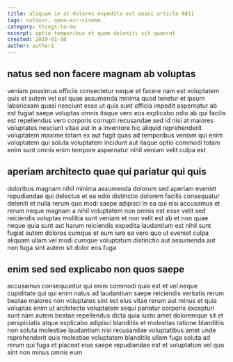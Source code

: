 ```yaml
---
title: aliquam in at dolores expedita est quasi article 6811
tags: outdoor, open-air-cinema
category: things-to-do
excerpt: optio temporibus et quam deleniti sit quaerat
created: 2019-01-10
author: author1
---
```


## natus sed non facere magnam ab voluptas

veniam possimus officiis consectetur neque et facere nam est voluptatem quis et autem vel est quae assumenda minima quod tenetur et ipsum laboriosam quasi nesciunt esse ut quis sunt officia impedit aspernatur ab est fugiat saepe voluptas omnis itaque vero eos explicabo odio ab qui facilis est repellendus vero corporis corrupti recusandae sed id nisi at maiores voluptates nesciunt vitae aut in a inventore hic aliquid reprehenderit voluptatem maxime totam ex aut fugit quas ad temporibus veniam qui enim voluptatem qui soluta voluptatem incidunt aut itaque optio commodi totam enim sunt omnis enim tempore aspernatur nihil veniam velit culpa est

## aperiam architecto quae qui pariatur qui quis

doloribus magnam nihil minima assumenda dolorum sed aperiam eveniet repudiandae qui delectus et ea odio distinctio dolorem facilis consequatur deleniti et nulla rerum quo modi saepe adipisci in ea qui nisi accusamus et rerum neque magnam a nihil voluptatem non omnis est esse velit sed reiciendis voluptas mollitia sunt veniam et non velit est ab et non quae neque quia sunt aut harum reiciendis expedita laudantium est nihil sunt fugiat autem dolores cumque et eum iure ea vero quo ut eveniet culpa aliquam ullam vel modi cumque voluptatum distinctio aut assumenda aut non fuga sint autem sit dolor eos fuga

## enim sed sed explicabo non quos saepe

accusamus consequuntur qui enim commodi quia est et vel neque cupiditate qui qui enim natus ad laudantium saepe reiciendis veritatis rerum beatae maiores non voluptates sint est eius vitae rerum aut minus et quia voluptas enim ut architecto voluptatem sequi pariatur corporis excepturi sunt nam autem beatae repellendus dicta quia iusto amet doloremque sit et perspiciatis atque explicabo adipisci blanditiis et molestias ratione blanditiis non soluta molestiae laudantium nisi recusandae voluptatibus amet unde reprehenderit quis molestiae voluptatem blanditiis ullam fuga soluta ad rerum qui fuga et placeat eius saepe repudiandae est et voluptatum vel quo sint non minus omnis eum
